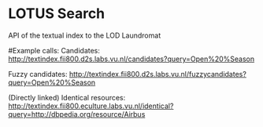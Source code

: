 # LOTUS Search
API of the textual index to the LOD Laundromat


#Example calls:
Candidates:
http://textindex.fii800.d2s.labs.vu.nl/candidates?query=Open%20%Season

Fuzzy candidates:
http://textindex.fii800.d2s.labs.vu.nl/fuzzycandidates?query=Open%20%Season


(Directly linked) Identical resources:
http://textindex.fii800.eculture.labs.vu.nl/identical?query=http://dbpedia.org/resource/Airbus
